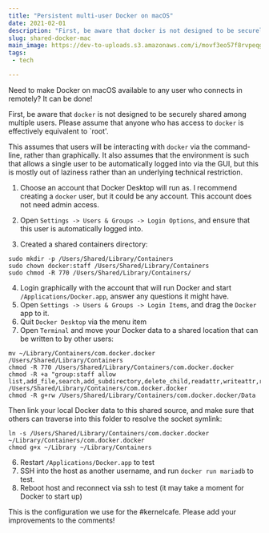 ```yaml
---
title: "Persistent multi-user Docker on macOS"
date: 2021-02-01
description: "First, be aware that docker is not designed to be securely shared among multiple users. Please assume..."
slug: shared-docker-mac
main_image: https://dev-to-uploads.s3.amazonaws.com/i/movf3eo57f8rvpeqgjty.jpg
tags:
 - tech

---
```


Need to make Docker on macOS available to any user who connects in remotely? It can be done!

First, be aware that `docker` is not designed to be securely shared among multiple users. Please assume that anyone who has access to `docker` is effectively equivalent to `root'.

This assumes that users will be interacting with `docker` via the command-line, rather than graphically. It also assumes that the environment is such that allows a single user to be automatically logged into via the GUI, but this is mostly out of laziness rather than an underlying technical restriction.

1. Choose an account that Docker Desktop will run as. I recommend creating a `docker` user, but it could be any account. This account does not need admin access.

2.  Open `Settings -> Users & Groups -> Login Options`, and ensure that this user is automatically logged into.  

3. Created a shared containers directory:

```shell
sudo mkdir -p /Users/Shared/Library/Containers
sudo chown docker:staff /Users/Shared/Library/Containers
sudo chmod -R 770 /Users/Shared/Library/Containers/
```

4. Login graphically with the account that will run Docker and start `/Applications/Docker.app`, answer any questions it might have.
5. Open `Settings -> Users & Groups -> Login Items`, and drag the `Docker` app to it.
6. Quit `Docker Desktop` via the menu item
7. Open `Terminal` and move your Docker data to a shared location that can be written to by other users:

```shell
mv ~/Library/Containers/com.docker.docker /Users/Shared/Library/Containers
chmod -R 770 /Users/Shared/Library/Containers/com.docker.docker
chmod -R +a "group:staff allow list,add_file,search,add_subdirectory,delete_child,readattr,writeattr,readextattr,writeextattr,readsecurity,file_inherit,directory_inherit" /Users/Shared/Library/Containers/com.docker.docker
chmod -R g+rw /Users/Shared/Library/Containers/com.docker.docker/Data
```

Then link your local Docker data to this shared source, and make sure that others can traverse into this folder to resolve the socket symlink:

```shell
ln -s /Users/Shared/Library/Containers/com.docker.docker ~/Library/Containers/com.docker.docker
chmod g+x ~/Library ~/Library/Containers
```

6. Restart `/Applications/Docker.app` to test
7. SSH into the host as another username, and run `docker run mariadb` to test.
8. Reboot host and reconnect via ssh to test (it may take a moment for Docker to start up)

This is the configuration we use for the #kernelcafe. Please add your improvements to the comments!
